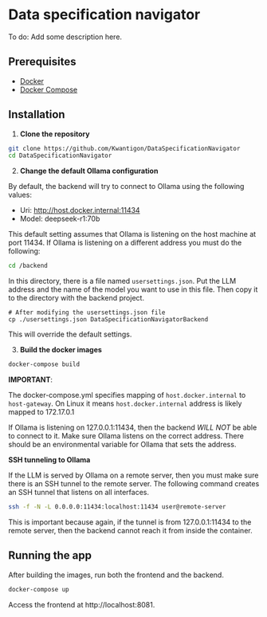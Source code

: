 # Data specification navigator

To do: Add some description here.

## Prerequisites

- [Docker](https://www.docker.com/)
- [Docker Compose](https://docs.docker.com/compose/)

## Installation

1. **Clone the repository**

```bash
git clone https://github.com/Kwantigon/DataSpecificationNavigator
cd DataSpecificationNavigator
```

2. **Change the default Ollama configuration**

By default, the backend will try to connect to Ollama using the following values:
- Uri: http://host.docker.internal:11434
- Model: deepseek-r1:70b

This default setting assumes that Ollama is listening on the host machine at port 11434. If Ollama is listening on a different address you must do the following:

```bash
cd /backend
```

In this directory, there is a file named `usersettings.json`. Put the LLM address and the name of the model you want to use in this file. Then copy it to the directory with the backend project.

```
# After modifying the usersettings.json file
cp ./usersettings.json DataSpecificationNavigatorBackend
```

This will override the default settings.

3. **Build the docker images**

```bash
docker-compose build
```

**IMPORTANT**:

The docker-compose.yml specifies mapping of `host.docker.internal` to `host-gateway`. On Linux it means `host.docker.internal` address is likely mapped to 172.17.0.1

If Ollama is listening on 127.0.0.1:11434, then the backend *WILL NOT* be able to connect to it. Make sure Ollama listens on the correct address. There should be an environmental variable for Ollama that sets the address.

**SSH tunneling to Ollama**

If the LLM is served by Ollama on a remote server, then you must make sure there is an SSH tunnel to the remote server. The following command creates an SSH tunnel that listens on all interfaces.

```bash
ssh -f -N -L 0.0.0.0:11434:localhost:11434 user@remote-server
```

This is important because again, if the tunnel is from 127.0.0.1:11434 to the remote server, then the backend cannot reach it from inside the container.

## Running the app

After building the images, run both the frontend and the backend.

```bash
docker-compose up
```

Access the frontend at http://localhost:8081.

